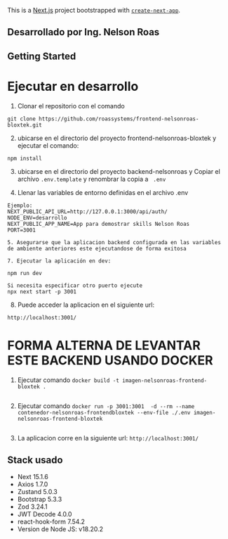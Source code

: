 This is a [Next.js](https://nextjs.org) project bootstrapped with [`create-next-app`](https://nextjs.org/docs/app/api-reference/cli/create-next-app).

## Desarrollado por Ing. Nelson Roas
## Getting Started

# Ejecutar en desarrollo

1. Clonar el repositorio con el comando
```
git clone https://github.com/roassystems/frontend-nelsonroas-bloxtek.git
```
2. ubicarse en el directorio del proyecto frontend-nelsonroas-bloxtek y ejecutar el comando:
```
npm install
```

3. ubicarse en el directorio del proyecto backend-nelsonroas y Copiar el archivo ```.env.template``` y renombrar la copia a ```
.env```

4. Llenar las variables de entorno definidas en el archivo .env 
```
Ejemplo:
NEXT_PUBLIC_API_URL=http://127.0.0.1:3000/api/auth/
NODE_ENV=desarrollo
NEXT_PUBLIC_APP_NAME=App para demostrar skills Nelson Roas
PORT=3001
```
```
5. Asegurarse que la aplicacion backend configurada en las variables de ambiente anteriores este ejecutandose de forma exitosa

7. Ejecutar la aplicación en dev:
```
```
npm run dev
```
```
Si necesita especificar otro puerto ejecute 
npx next start -p 3001
```
8. Puede acceder la aplicacion en el siguiente url:
```
http://localhost:3001/
```
# FORMA ALTERNA DE LEVANTAR ESTE BACKEND USANDO DOCKER
1. Ejecutar comando ```docker build -t imagen-nelsonroas-frontend-bloxtek .```
```
```
2. Ejecutar comando ```docker run -p 3001:3001  -d --rm --name contenedor-nelsonroas-frontendbloxtek --env-file ./.env imagen-nelsonroas-frontend-bloxtek```
```
```
3. La aplicacion corre en la siguiente url: ```http://localhost:3001/```
## Stack usado
* Next 15.1.6
* Axios 1.7.0
* Zustand 5.0.3
* Bootstrap 5.3.3
* Zod 3.24.1
* JWT Decode 4.0.0
* react-hook-form 7.54.2
* Version de Node JS: v18.20.2

